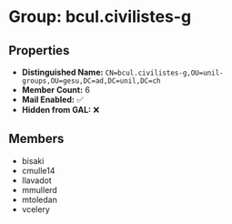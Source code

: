 # Group: bcul.civilistes-g

## Properties

- **Distinguished Name:** `CN=bcul.civilistes-g,OU=unil-groups,OU=gesu,DC=ad,DC=unil,DC=ch`
- **Member Count:** 6
- **Mail Enabled:** ✅
- **Hidden from GAL:** ❌

## Members

- bisaki
- cmulle14
- llavadot
- mmullerd
- mtoledan
- vcelery
